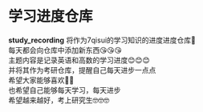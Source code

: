 # 学习进度仓库<br>
**study_recording** 将作为7qisui的学习知识的进度进度仓库🙌<br>
每天都会向仓库中添加新东西😘😘😘<br>
主题内容是记录英语和高数的学习进度😊😊😊<br>
并将其作为考研仓库，提醒自己每天进步一点点<br>
希望大家能够喜欢🥰🥰<br>
也希望自己能够每天学习，每天进步<br>
希望越来越好，考上研究生🤓🤓🤓<br>
